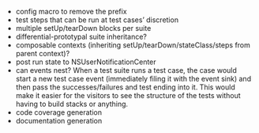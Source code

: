 - config macro to remove the prefix
- test steps that can be run at test cases’ discretion
- multiple setUp/tearDown blocks per suite
- differential-prototypal suite inheritance?
- composable contexts (inheriting setUp/tearDown/stateClass/steps from parent context)?
- post run state to NSUserNotificationCenter
- can events nest?
	When a test suite runs a test case, the case would start a new test case event (immediately filing it with the event sink) and then pass the successes/failures and test ending into it. This would make it easier for the visitors to see the structure of the tests without having to build stacks or anything.
- code coverage generation
- documentation generation